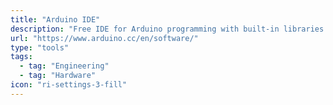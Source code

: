 ```yaml
---
title: "Arduino IDE"
description: "Free IDE for Arduino programming with built-in libraries and debugging tools"
url: "https://www.arduino.cc/en/software/"
type: "tools"
tags:
  - tag: "Engineering"
  - tag: "Hardware"
icon: "ri-settings-3-fill"
---
```

